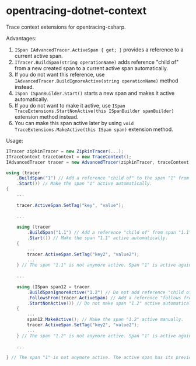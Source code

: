 # opentracing-dotnet-context
Trace context extensions for opentracing-csharp.

Advantages:
1. `ISpan IAdvancedTracer.ActiveSpan { get; }` provides a reference to a current active span.
2. `ITracer.BuildSpan(string operationName)` adds reference "child of" from a new created span to a current active span automatically.
3. If you do not want this reference, use `IAdvancedTracer.BuildIgnoreActive(string operationName)` method instead.
4. `ISpan ISpanBuilder.Start()` starts a new span and makes it active automatically.
5. If you do not want to make it active, use `ISpan TraceExtensions.StartNonActive(this ISpanBuilder spanBuilder)` extension method instead.
6. You can make this span active later by using `void TraceExtensions.MakeActive(this ISpan span)` extension method.

Usage:

```csharp
ITracer zipkinTracer = new ZipkinTracer(...);
ITraceContext traceContext = new TraceContext();
IAdvancedTracer tracer = new AdvancedTracer(zipkinTracer, traceContext);

using (tracer
    .BuildSpan("1") // Add a reference "child of" to the span "1" from the current active span.
    .Start()) // Make the span "1" active automatically.
{
    ...
    
    tracer.ActiveSpan.SetTag("key", "value");
    
    ...
    
    using (tracer
        .BuildSpan("1.1") // Add a reference "child of" from span "1.1" to the active span "1" automatically.
        .Start()) // Make the span "1.1" active automatically.
    {
        ...
        tracer.ActiveSpan.SetTag("key2", "value2");
        ...
    } // The span "1.1" is not anymore active. Span "1" is active again.
    
    ...
    
    using (ISpan span12 = tracer
        .BuildSpanIgnoreActive("1.2") // Do not add reference "child of" from span "1.2" to the active span "1" automatically.
        .FollowsFrom(tracer.ActiveSpan) // Add a reference "follows from" from span "1.2" to the active span "1" manually.
        .StartNonActive()) // Do not make span "1.2" active automatically. The span "1" remains active.
    {
        ...
        span12.MakeActive(); // Make the span "1.2" active manually.
        tracer.ActiveSpan.SetTag("key2", "value2");
        ...
    } // The span "1.2" is not anymore active. Span "1" is active again.
    
    ...
    
} // The span "1" is not anymore active. The active span has its previous value.

```